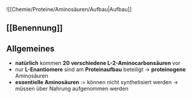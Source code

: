 ![[Chemie/Proteine/Aminosäuren/Aufbau|Aufbau]]
## [[Benennung]]
## Allgemeines
- **natürlich** kommen **20 verschiedene L-2-Aminocarbonsäuren** vor
- nur **L-Enantiomere** sind am **Proteinaufbau** beteiligt
	-> **proteinogene** Aminosäuren
- **essentielle Aminosäuren** := können nicht synthetisiert werden -> müssen über Nahrung aufgenommen werden
<!--SR:!2025-07-30,86,290-->
